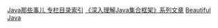 [Java那些事儿 专栏目录索引](https://zhuanlan.zhihu.com/p/28216267)
[《深入理解Java集合框架》系列文章](http://www.cnblogs.com/CarpenterLee/p/5545987.html)
[Beautiful Java](https://zhuanlan.zhihu.com/beautifuljava?group_id=893040497134809088)
